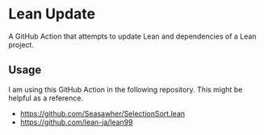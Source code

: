 # Lean Update

A GitHub Action that attempts to update Lean and dependencies of a Lean project.

## Usage

I am using this GitHub Action in the following repository. This might be helpful as a reference.

* <https://github.com/Seasawher/SelectionSort.lean>
* <https://github.com/lean-ja/lean99>

